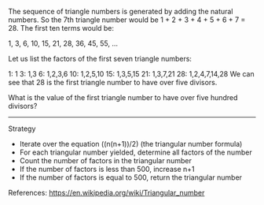 The sequence of triangle numbers is generated by adding the natural numbers. So the 7th triangle number would be 1 + 2 + 3 + 4 + 5 + 6 + 7 = 28. The first ten terms would be:

1, 3, 6, 10, 15, 21, 28, 36, 45, 55, ...

Let us list the factors of the first seven triangle numbers:

1: 1
3: 1,3
6: 1,2,3,6
10: 1,2,5,10
15: 1,3,5,15
21: 1,3,7,21
28: 1,2,4,7,14,28
We can see that 28 is the first triangle number to have over five divisors.

What is the value of the first triangle number to have over five hundred divisors?

-----

Strategy

- Iterate over the equation ((n(n+1))/2) (the triangular number formula) 
- For each triangular number yielded, determine all factors of the number
- Count the number of factors in the triangular number
- If the number of factors is less than 500, increase n+1
- If the number of factors is equal to 500, return the triangular number

References:
https://en.wikipedia.org/wiki/Triangular_number